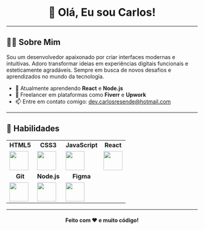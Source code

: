 <h1 align="center">👋 Olá, Eu sou Carlos!</h1>


---

## 🧑‍💻 Sobre Mim

<p>
  Sou um desenvolvedor apaixonado por criar interfaces modernas e intuitivas. Adoro transformar ideias em experiências digitais funcionais e esteticamente agradáveis. 
  Sempre em busca de novos desafios e aprendizados no mundo da tecnologia.
</p>

- 🌱 Atualmente aprendendo **React** e **Node.js**  
- 💼 Freelancer em plataformas como **Fiverr** e **Upwork**  
- 📫 Entre em contato comigo: dev.carlosresende@hotmail.com  

---

## 🚀 Habilidades

<div align="center">
  <table>
    <tr>
      <td align="center"><b>HTML5</b></td>
      <td align="center"><b>CSS3</b></td>
      <td align="center"><b>JavaScript</b></td>
      <td align="center"><b>React</b></td>
    </tr>
    <tr>
      <td>
        <img src="https://cdn.jsdelivr.net/gh/devicons/devicon/icons/html5/html5-original.svg" width="50" />
      </td>
      <td>
        <img src="https://cdn.jsdelivr.net/gh/devicons/devicon/icons/css3/css3-original.svg" width="50" />
      </td>
      <td>
        <img src="https://cdn.jsdelivr.net/gh/devicons/devicon/icons/javascript/javascript-original.svg" width="50" />
      </td>
      <td>
        <img src="https://cdn.jsdelivr.net/gh/devicons/devicon/icons/react/react-original.svg" width="50" />
      </td>
    </tr>
    <tr>
      <td align="center"><b>Git</b></td>
      <td align="center"><b>Node.js</b></td>
      <td align="center"><b>Figma</b></td>
    </tr>
    <tr>
      <td>
        <img src="https://cdn.jsdelivr.net/gh/devicons/devicon/icons/git/git-original.svg" width="50" />
      </td>
      <td>
        <img src="https://cdn.jsdelivr.net/gh/devicons/devicon/icons/nodejs/nodejs-original.svg" width="50" />
      </td>
      <td>
        <img src="https://cdn.jsdelivr.net/gh/devicons/devicon/icons/figma/figma-original.svg" width="50" />
      </td>
    </tr>
  </table>
</div>

---


<h4 align="center">Feito com ❤️ e muito código!</h4>
